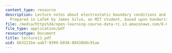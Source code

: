 ```yaml
---
content_type: resource
description: Lecture notes about electrostatic boundary conditions and conductors.
  Prepared in LaTeX by James Silva, an MIT student, based upon handwritten notes.
file: /media/https%3A/open-learning-course-data-rc.s3.amazonaws.com/8-022-physics-ii-electricity-and-magnetism-fall-2006/663221beaab79399b03888438b0c91ae_lecture11.pdf
file_type: application/pdf
resourcetype: Document
title: lecture11.pdf
uid: 663221be-aab7-9399-b038-88438b0c91ae
---
```

